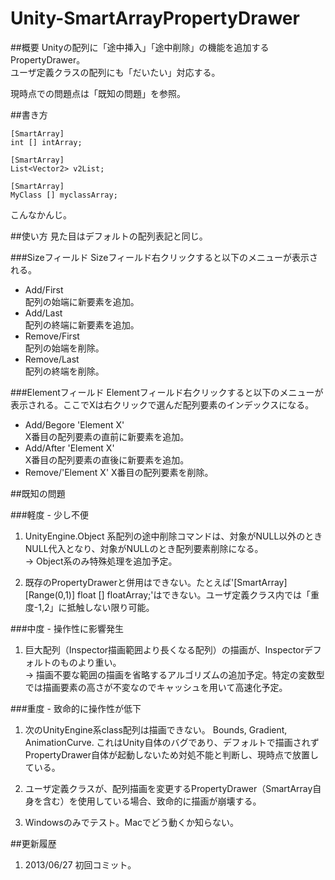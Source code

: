 ﻿Unity-SmartArrayPropertyDrawer
==============================

##概要
Unityの配列に「途中挿入」「途中削除」の機能を追加するPropertyDrawer。  
ユーザ定義クラスの配列にも「だいたい」対応する。

現時点での問題点は「既知の問題」を参照。

##書き方

    [SmartArray]
    int [] intArray;
    
    [SmartArray]
    List<Vector2> v2List;

    [SmartArray]
    MyClass [] myclassArray;

こんなかんじ。

##使い方
見た目はデフォルトの配列表記と同じ。

###Sizeフィールド
Sizeフィールド右クリックすると以下のメニューが表示される。
* Add/First  
  配列の始端に新要素を追加。
* Add/Last  
  配列の終端に新要素を追加。
* Remove/First  
  配列の始端を削除。
* Remove/Last  
  配列の終端を削除。

###Elementフィールド
Elementフィールド右クリックすると以下のメニューが表示される。ここでXは右クリックで選んだ配列要素のインデックスになる。
* Add/Begore 'Element X'  
  X番目の配列要素の直前に新要素を追加。
* Add/After 'Element X'  
  X番目の配列要素の直後に新要素を追加。
* Remove/'Element X'
  X番目の配列要素を削除。

##既知の問題

###軽度 - 少し不便

1. UnityEngine.Object 系配列の途中削除コマンドは、対象がNULL以外のときNULL代入となり、対象がNULLのとき配列要素削除になる。  
  -> Object系のみ特殊処理を追加予定。

2. 既存のPropertyDrawerと併用はできない。たとえば'[SmartArray] [Range(0,1)] float [] floatArray;'はできない。ユーザ定義クラス内では「重度-1,2」に抵触しない限り可能。

###中度 - 操作性に影響発生

1. 巨大配列（Inspector描画範囲より長くなる配列）の描画が、Inspectorデフォルトのものより重い。  
  -> 描画不要な範囲の描画を省略するアルゴリズムの追加予定。特定の変数型では描画要素の高さが不変なのでキャッシュを用いて高速化予定。


###重度 - 致命的に操作性が低下

1. 次のUnityEngine系class配列は描画できない。 Bounds, Gradient, AnimationCurve. これはUnity自体のバグであり、デフォルトで描画されずPropertyDrawer自体が起動しないため対処不能と判断し、現時点で放置している。

2. ユーザ定義クラスが、配列描画を変更するPropertyDrawer（SmartArray自身を含む）を使用している場合、致命的に描画が崩壊する。

3. Windowsのみでテスト。Macでどう動くか知らない。

##更新履歴

1. 2013/06/27  初回コミット。
